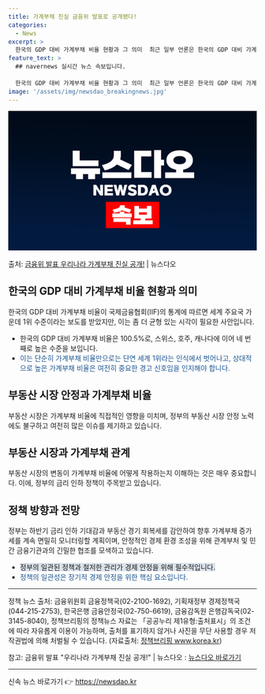 ```yaml
---
title: 가계부채 진실 금융위 발표로 공개됐다!
categories:
  - News
excerpt: >
  한국의 GDP 대비 가계부채 비율 현황과 그 의미  최근 일부 언론은 한국의 GDP 대비 가계부채 비율이 국…
feature_text: >
  ## navernews 실시간 뉴스 속보입니다.

  한국의 GDP 대비 가계부채 비율 현황과 그 의미  최근 일부 언론은 한국의 GDP 대비 가계부채 비율이 국…
image: '/assets/img/newsdao_breakingnews.jpg'
---
```


![뉴스다오 속보](/assets/img/newsdao_breakingnews.jpg)

<p>출처: <a href="https://newsdao.kr/4159" rel="dofollow">금융위 발표 우리나라 가계부채 진실 공개!</a> | 뉴스다오</p>

<h2 data-ke-size="size26">한국의 GDP 대비 가계부채 비율 현황과 의미</h2>
<p data-ke-size="size16">한국의 GDP 대비 가계부채 비율이 국제금융협회(IIF)의 통계에 따르면 세계 주요국 가운데 1위 수준이라는 보도를 받았지만, 이는 좀 더 균형 있는 시각이 필요한 사안입니다.</p>
<ul>
<li>한국의 GDP 대비 가계부채 비율은 100.5%로, 스위스, 호주, 캐나다에 이어 네 번째로 높은 수준을 보입니다.</li>
<li><span style="color: #1a5490;">이는 단순히 가계부채 비율만으로는 단연 세계 1위라는 인식에서 벗어나고, 상대적으로 높은 가계부채 비율은 여전히 중요한 경고 신호임을 인지해야 합니다.</span></li>
</ul>
<h2 data-ke-size="size26">부동산 시장 안정과 가계부채 비율</h2>
<p data-ke-size="size16">부동산 시장은 가계부채 비율에 직접적인 영향을 미치며, 정부의 부동산 시장 안정 노력에도 불구하고 여전히 많은 이슈를 제기하고 있습니다.</p>
<h2 data-ke-size="size26">부동산 시장과 가계부채 관계</h2>
<p data-ke-size="size16">부동산 시장의 변동이 가계부채 비율에 어떻게 작용하는지 이해하는 것은 매우 중요합니다. 이에, 정부의 금리 인하 정책이 주목받고 있습니다.</p>
<h2 data-ke-size="size26">정책 방향과 전망</h2>
<p data-ke-size="size16">정부는 하반기 금리 인하 기대감과 부동산 경기 회복세를 감안하여 향후 가계부채 증가세를 계속 면밀히 모니터링할 계획이며, 안정적인 경제 환경 조성을 위해 관계부처 및 민간 금융기관과의 긴밀한 협조를 모색하고 있습니다.</p>
<ul>
<li><span style="background-color: #21538527;">정부의 일관된 정책과 철저한 관리가 경제 안정을 위해 필수적입니다.</span></li>
<li><span style="color: #1a5490;">정책의 일관성은 장기적 경제 안정을 위한 핵심 요소입니다.</span></li>
</ul>
<p data-ke-size="size16"></p>
<hr>
<p data-ke-size="size16">정책 뉴스 출처: 금융위원회 금융정책국(02-2100-1692), 기획재정부 경제정책국(044-215-2753), 한국은행 금융안정국(02-750-6619), 금융감독원 은행감독국(02-3145-8040), 정책브리핑의 정책뉴스 자료는 「공공누리 제1유형:출처표시」의 조건에 따라 자유롭게 이용이 가능하며, 출처를 표기하지 않거나 사진을 무단 사용할 경우 저작권법에 의해 처벌될 수 있습니다. (자료출처: <a href="https://www.korea.kr/" target="_blank">정책브리핑 www.korea.kr</a>)</p>
<p data-ke-size="size16">참고: 금융위 발표 "우리나라 가계부채 진실 공개!" | 뉴스다오  : <a href="https://newsdao.kr/4159" target="_blank">뉴스다오 바로가기</a></p>
<hr> 

신속 뉴스 바로가기 👉 <a href="https://newsdao.kr" rel="dofollow">https://newsdao.kr</a>


